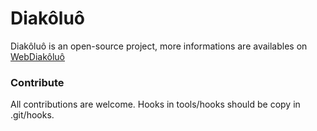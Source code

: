 # Diakôluô

Diakôluô is an open-source project, more informations are availables on [WebDiakôluô](https://antoninloubiere.github.io/WebDiakoluo/)

### Contribute

All contributions are welcome. Hooks in tools/hooks should be copy in .git/hooks.
